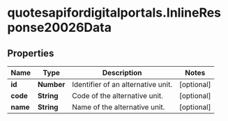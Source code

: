 # quotesapifordigitalportals.InlineResponse20026Data

## Properties

Name | Type | Description | Notes
------------ | ------------- | ------------- | -------------
**id** | **Number** | Identifier of an alternative unit. | [optional] 
**code** | **String** | Code of the alternative unit. | [optional] 
**name** | **String** | Name of the alternative unit. | [optional] 


